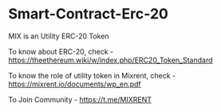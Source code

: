 # Smart-Contract-Erc-20

MIX is an Utility ERC-20 Token

To know about ERC-20, check - https://theethereum.wiki/w/index.php/ERC20_Token_Standard

To know the role of utility token in Mixrent, check - https://mixrent.io/documents/wp_en.pdf

To Join Community - https://t.me/MIXRENT
